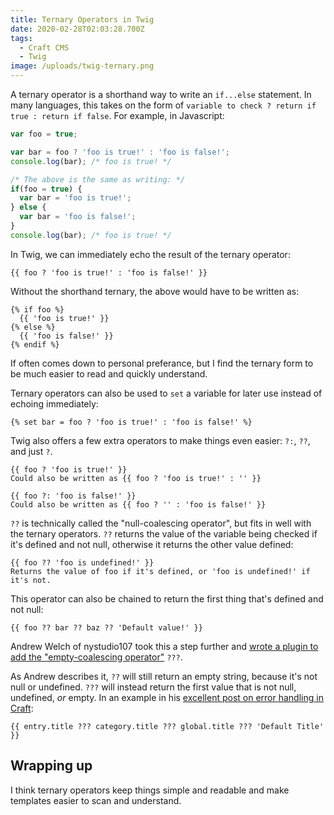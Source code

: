 ```yaml
---
title: Ternary Operators in Twig
date: 2020-02-28T02:03:28.700Z
tags:
  - Craft CMS
  - Twig
image: /uploads/twig-ternary.png
---
```

A ternary operator is a shorthand way to write an `if...else` statement. In many languages, this takes on the form of `variable to check ? return if true : return if false`. For example, in Javascript:

```javascript
var foo = true;

var bar = foo ? 'foo is true!' : 'foo is false!';
console.log(bar); /* foo is true! */

/* The above is the same as writing: */
if(foo = true) {
  var bar = 'foo is true!';
} else {
  var bar = 'foo is false!';
}
console.log(bar); /* foo is true! */
```

In Twig, we can immediately echo the result of the ternary operator:

```twig
{{ foo ? 'foo is true!' : 'foo is false!' }}
```

Without the shorthand ternary, the above would have to be written as:

```twig
{% if foo %}
  {{ 'foo is true!' }}
{% else %}
  {{ 'foo is false!' }}
{% endif %}
```

If often comes down to personal preferance, but I find the ternary form to be much easier to read and quickly understand.

Ternary operators can also be used to `set` a variable for later use instead of echoing immediately:

```twig
{% set bar = foo ? 'foo is true!' : 'foo is false!' %}
```

Twig also offers a few extra operators to make things even easier: `?:`, `??`, and just `?`.

```twig
{{ foo ? 'foo is true!' }}
Could also be written as {{ foo ? 'foo is true!' : '' }}

{{ foo ?: 'foo is false!' }}
Could also be written as {{ foo ? '' : 'foo is false!' }}
```

`??` is technically called the "null-coalescing operator", but fits in well with the ternary operators. `??` returns the value of the variable being checked if it's defined and not null, otherwise it returns the other value defined:

```twig
{{ foo ?? 'foo is undefined!' }}
Returns the value of foo if it's defined, or 'foo is undefined!' if it's not.
```

This operator can also be chained to return the first thing that's defined and not null:

```twig
{{ foo ?? bar ?? baz ?? 'Default value!' }}
```

Andrew Welch of nystudio107 took this a step further and [wrote a plugin to add the "empty-coalescing operator"](https://nystudio107.com/plugins/empty-coalesce) `???`. 

As Andrew describes it, `??` will still return an empty string, because it's not null or undefined. `???` will instead return the first value that is not null, undefined, *or* empty. In an example in his [excellent post on error handling in Craft](https://nystudio107.com/blog/handling-errors-gracefully-in-craft-cms):

```twig
{{ entry.title ??? category.title ??? global.title ??? 'Default Title' }}
```

## Wrapping up

I think ternary operators keep things simple and readable and make templates easier to scan and understand.
